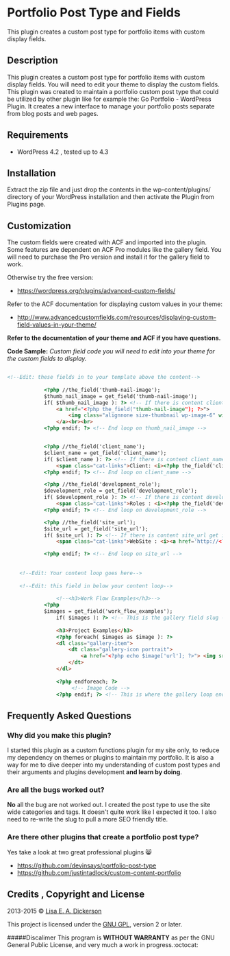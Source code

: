 # Portfolio Post Type and Fields


This plugin creates a custom post type for portfolio items with custom display fields. 
## Description
 This plugin creates a custom post type for portfolio items with custom display fields. You will need to edit your theme to display the custom fields. This plugin was created to maintain a portfolio custom post type that could be utilized by other plugin like for example the: Go Portfolio &#45; WordPress Plugin. It creates a new interface to manage your portfolio posts separate from blog posts and web pages.


## Requirements
* WordPress 4.2 , tested up to 4.3

## Installation
Extract the zip file and just drop the contents in the wp-content/plugins/ directory of your WordPress installation and then activate the Plugin from Plugins page.

## Customization

The custom fields were created with ACF and imported into the plugin.
Some features are dependent on ACF Pro modules like the gallery field.
You will need to purchase the Pro version and install it for the gallery field to work. 

Otherwise try the free version: 

*	https://wordpress.org/plugins/advanced-custom-fields/

Refer to the ACF documentation for displaying custom values in your theme:

*	http://www.advancedcustomfields.com/resources/displaying-custom-field-values-in-your-theme/

__Refer to the documentation of your theme and ACF if you have questions.__

__Code Sample:__ _Custom field code you will need to edit into your theme for the custom fields to display._

~~~html

<!--Edit: these fields in to your template above the content-->	
			
			<?php //the_field('thumb-nail-image');
			$thumb_nail_image = get_field('thumb-nail-image');
			if( $thumb_nail_image ): ?> <!-- If there is content client_name get it and format-->
				<a href="<?php the_field("thumb-nail-image"); ?>">
					<img class="alignnone size-thumbnail wp-image-6" width="150" height="150" src="<?php the_field("thumb-nail-image"); ?>">
				</a><br><br>
			<?php endif; ?> <!-- End loop on thumb_nail_image -->


			<?php //the_field('client_name');
			$client_name = get_field('client_name');
			if( $client_name ): ?> <!-- If there is content client_name get it and format-->
				<span class="cat-links">Client: <i><?php the_field('client_name'); ?></i></span><br>
			<?php endif; ?> <!-- End loop on client_name -->

			<?php //the_field('development_role');
			$development_role = get_field('development_role');
			if( $development_role ): ?> <!-- If there is content development_role get it and format-->
				<span class="cat-links">Roles : <i><?php the_field('development_role'); ?></i></span><br>
			<?php endif; ?> <!-- End loop on development_role -->

			<?php //the_field('site_url');
			$site_url = get_field('site_url');
			if( $site_url ): ?> <!-- If there is content site_url get it and format-->
				<span class="cat-links">WebSite : <i><a href='http://<?php the_field("site_url"); ?>'><?php the_field("site_url"); ?></a></i></span><br>

			<?php endif; ?> <!-- End loop on site_url -->
			
			
	<!--Edit: Your content loop goes here-->	
			
	<!--Edit: this field in below your content loop-->	
            
            	<!--<h3>Work Flow Examples</h3>-->
			<?php
			$images = get_field('work_flow_examples'); 
				if( $images ): ?> <!-- This is the gallery field slug -->
				
				<h3>Project Examples</h3>			
				<?php foreach( $images as $image ): ?>
				<dl class="gallery-item">
					<dt class="gallery-icon portrait">
						<a href="<?php echo $image['url']; ?>"> <img src="<?php echo $image['sizes']['thumbnail']; ?>" alt="<?php echo $image['alt']; ?>" /></a>
					</dt>
				</dl>
					
				<?php endforeach; ?>
					 <!-- Image Code -->
				<?php endif; ?> <!-- This is where the gallery loop ends -->
~~~

## Frequently Asked Questions


 


### Why did you make this plugin?


I started this plugin as a custom functions plugin for my site only, to reduce my dependency on themes or plugins to maintain my portfolio.
It is also a way for me to dive deeper into my understanding of custom post types and their arguments and plugins development  __and learn by doing__.


### Are all the bugs worked out?
__No__ all the bug are not worked out. I created the post type to use the site wide categories and tags. It doesn&#39;t quite work like I expected it too. I also need to re-write the slug to pull a more SEO friendly title.
### Are there other plugins that create a portfolio post type?


Yes take a look at two great professional plugins :smile_cat:
 * https://github.com/devinsays/portfolio-post-type
 * https://github.com/justintadlock/custom-content-portfolio




## Credits , Copyright and License

2013-2015 &copy; [Lisa E. A. Dickerson](http://www.aliaslead.com/)

This project is licensed under the [GNU GPL](http://www.gnu.org/licenses/old-licenses/gpl-2.0.html), version 2 or later.

#####Discalimer
This program is __WITHOUT WARRANTY__ as per the GNU General Public License, and very much a work in progress.:octocat:




